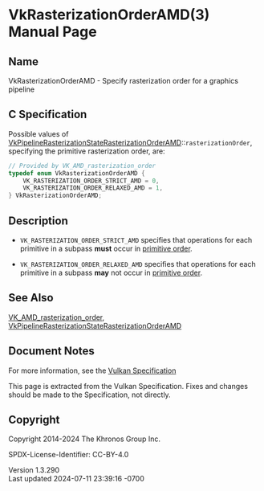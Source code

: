 # VkRasterizationOrderAMD(3) Manual Page

## Name

VkRasterizationOrderAMD - Specify rasterization order for a graphics
pipeline



## <a href="#_c_specification" class="anchor"></a>C Specification

Possible values of
[VkPipelineRasterizationStateRasterizationOrderAMD](https://registry.khronos.org/vulkan/specs/1.3-extensions/man/html/VkPipelineRasterizationStateRasterizationOrderAMD.html)::`rasterizationOrder`,
specifying the primitive rasterization order, are:

``` c
// Provided by VK_AMD_rasterization_order
typedef enum VkRasterizationOrderAMD {
    VK_RASTERIZATION_ORDER_STRICT_AMD = 0,
    VK_RASTERIZATION_ORDER_RELAXED_AMD = 1,
} VkRasterizationOrderAMD;
```

## <a href="#_description" class="anchor"></a>Description

- `VK_RASTERIZATION_ORDER_STRICT_AMD` specifies that operations for each
  primitive in a subpass **must** occur in <a
  href="https://registry.khronos.org/vulkan/specs/1.3-extensions/html/vkspec.html#drawing-primitive-order"
  target="_blank" rel="noopener">primitive order</a>.

- `VK_RASTERIZATION_ORDER_RELAXED_AMD` specifies that operations for
  each primitive in a subpass **may** not occur in <a
  href="https://registry.khronos.org/vulkan/specs/1.3-extensions/html/vkspec.html#drawing-primitive-order"
  target="_blank" rel="noopener">primitive order</a>.

## <a href="#_see_also" class="anchor"></a>See Also

[VK_AMD_rasterization_order](https://registry.khronos.org/vulkan/specs/1.3-extensions/man/html/VK_AMD_rasterization_order.html),
[VkPipelineRasterizationStateRasterizationOrderAMD](https://registry.khronos.org/vulkan/specs/1.3-extensions/man/html/VkPipelineRasterizationStateRasterizationOrderAMD.html)

## <a href="#_document_notes" class="anchor"></a>Document Notes

For more information, see the <a
href="https://registry.khronos.org/vulkan/specs/1.3-extensions/html/vkspec.html#VkRasterizationOrderAMD"
target="_blank" rel="noopener">Vulkan Specification</a>

This page is extracted from the Vulkan Specification. Fixes and changes
should be made to the Specification, not directly.

## <a href="#_copyright" class="anchor"></a>Copyright

Copyright 2014-2024 The Khronos Group Inc.

SPDX-License-Identifier: CC-BY-4.0

Version 1.3.290  
Last updated 2024-07-11 23:39:16 -0700
